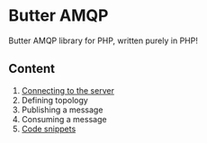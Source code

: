 Butter AMQP
===========

Butter AMQP library for PHP, written purely in PHP!

Content
-------

1. [Connecting to the server](connecting.md)
2. Defining topology
3. Publishing a message
4. Consuming a message
5. [Code snippets](examples.md)
